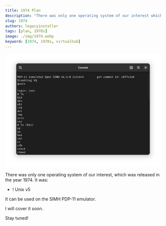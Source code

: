 ```yaml
---
title: 1974 Plan
description: "There was only one operating system of our interest which was released in the year 1974. It was ! Unix v5."
slug: 1974
authors: legacyinstaller
tags: [plan, 1970s]
image: ./img/1974.webp
keyword: [1974, 1970s, virtualhub]
---
```


![! Unix v5 from 1974](./img/1974.webp)

There was only one operating system of our interest, which was released in the year 1974. It was:

<!-- truncate -->

- ! Unix v5

It can be used on the SIMH PDP-11 emulator.

I will cover it soon.

Stay tuned!

